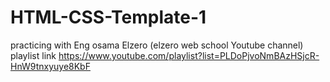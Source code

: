 # HTML-CSS-Template-1
practicing with Eng osama Elzero (elzero web school Youtube channel)
playlist link https://www.youtube.com/playlist?list=PLDoPjvoNmBAzHSjcR-HnW9tnxyuye8KbF
